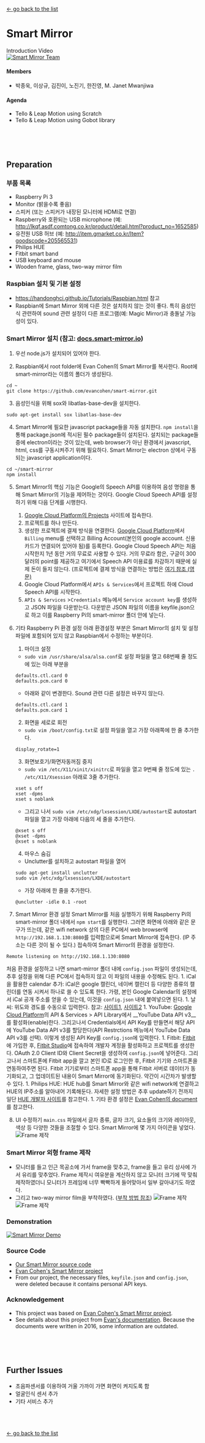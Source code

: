 [← go back to the list](https://HandongHCI.github.io/HCI2018S)

# Smart Mirror

Introduction Video<br>
[![Smart Mirror Team](https://img.youtube.com/vi/XpDLMKQtfx4/0.jpg)](https://www.youtube.com/watch?v=XpDLMKQtfx4 "Smart Mirror")



#### Members
- 박종욱, 이상규, 김진이, 노진기, 한진영, M. Janet Mwanjiwa

#### Agenda
- Tello & Leap Motion using Scratch
- Tello & Leap Motion using Gobot library



<br><br><br>
## Preparation
### 부품 목록
- Raspberry Pi 3
- Monitor (밝을수록 좋음)
- 스피커 (또는 스피커가 내장된 모니터에 HDMI로 연결)
- Raspberry와 호환되는 USB microphone (예: <a href="http://lkqf.asdf.comtong.co.kr/product/detail.html?product_no=1652585" target="_blank">http://lkqf.asdf.comtong.co.kr/product/detail.html?product_no=1652585</a>)
- 유전원 USB 허브 (예: <a href="http://item.gmarket.co.kr/Item?goodscode=205565531" target="_blank">http://item.gmarket.co.kr/Item?goodscode=205565531</a>)
- Philips HUE
- Fitbit smart band
- USB keyboard and mouse
- Wooden frame, glass, two-way mirror film

### Raspbian 설치 및 기본 설정
- <a href="https://handonghci.github.io/Tutorials/Raspbian.html" target="_blank">https://handonghci.github.io/Tutorials/Raspbian.html</a> 참고
- Raspbian에 Smart Mirror 외에 다른 것은 설치하지 않는 것이 좋다. 특히 음성인식 관련하여 sound 관련 설정이 다른 프로그램(예: Magic Mirror)과 충돌날 가능성이 있다.


### Smart Mirror 설치 (참고: <a href="https://docs.smart-mirror.io/docs/installing_raspbian.html" target="_blank">docs.smart-mirror.io</a>)
1. 우선 node.js가 설치되어 있어야 한다.

2. Raspbian에서 root folder에 Evan Cohen의 Smart Mirror를 복사한다. Root에 smart-mirror라는 이름의 폴더가 생성된다.
```
cd ~
git clone https://github.com/evancohen/smart-mirror.git
```

3. 음성인식을 위해 sox와 libatlas-base-dev을 설치한다.
```
sudo apt-get install sox libatlas-base-dev
```

4. Smart Mirror에 필요한 javascript package들을 자동 설치한다. `npm install`을 통해 package.json에 적시된 필수 package들이 설치된다. 설치되는 package들 중에 electron이라는 것이 있는데, web browser가 아닌 환경에서 javascript, html, css를 구동시켜주기 위해 필요하다. Smart Mirror는 electron 상에서 구동되는 javascript application이다.
```
cd ~/smart-mirror
npm install
```

5. Smart Mirror의 핵심 기능은 Google의 Speech API를 이용하여 음성 명령을 통해 Smart Mirror의 기능을 제어하는 것이다. Google Cloud Speech API를 설정하기 위해 다음 단계를 시행한다.
	1. <a href="https://console.cloud.google.com/project" target="_blank">Google Cloud Platform의 Projects</a> 사이트에 접속한다.
	2. 프로젝트를 하나 만든다.
	3. 생성한 프로젝트에 결제 방식을 연결한다. <a href="https://console.cloud.google.com/" target="_blank">Google Cloud Platform</a>에서 `Billing` menu를 선택하고 Billing Account(본인의 google account. 신용카드가 연결되어 있어야 됨)를 등록한다. Google Cloud Speech API는 처음 시작한지 1년 동안 거의 무료로 사용할 수 있다. 거의 무료라 함은, 구글이 300달러의 point를 제공하고 여기에서 Speech API 이용료를 차감하기 때문에 실제 돈이 들지 않는다. (프로젝트에 결제 방식을 연결하는 방법은 <a href="https://cloud.google.com/billing/docs/how-to/modify-project" target="_blank">여기 참조 (영문)</a>
	4. Google Cloud Platform에서 `APIs & Services`에서 프로젝트 하에 Cloud Speech API를 시작한다. 
	5. `APIs & Services` >`Credentials` 메뉴에서 `Service account key`를 생성하고 JSON 파일을 다운받는다. 다운받은 JSON 파일의 이름을 keyfile.json으로 하고 이를 Raspberry Pi의 smart-mirror 폴더 안에 넣는다.


6. 기타 Raspberry Pi 환경 설정
아래 환경설정 부분은 Smart Mirror의 설치 및 설정 파일에 포함되어 있지 않고 Raspbian에서 수정하는 부분이다.

	1. 마이크 설정
	- `sudo vim /usr/share/alsa/alsa.conf`로 설정 파일을 열고 68번째 줄 정도에 있는 아래 부분을
	```
	defaults.ctl.card 0
	defaults.pcm.card 0
	```

	- 아래와 같이 변경한다. Sound 관련 다른 설정은 바꾸지 않는다.
	```
	defaults.ctl.card 1
	defaults.pcm.card 1
	```


	2. 화면을 세로로 회전
	- `sudo vim /boot/config.txt`로 설정 파일을 열고 가장 아래쪽에 한 줄 추가한다.
	```
	display_rotate=1
	```


	3. 화면보호기/화면자동꺼짐 중지
	- `sudo vim /etc/X11/xinit/xinitrc`로 파일을 열고 9번째 줄 정도에 있는 `. /etc/X11/Xsession` 아래로 3줄 추가한다.
	```
	xset s off
	xset -dpms
	xset s noblank
	```

	- 그리고 나서 `sudo vim /etc/xdg/lxsession/LXDE/autostart`로 autostart 파일을 열고 가장 아래에 다음의 세 줄을 추가한다.
	```
	@xset s off
	@xset -dpms
	@xset s noblank
	```


	4. 마우스 숨김
	- Unclutter를 설치하고 autostart 파일을 열어 
	```
	sudo apt-get install unclutter
	sudo vim /etc/xdg/lxsession/LXDE/autostart
	```
	- 가장 아래에 한 줄을 추가한다.
	```
	@unclutter -idle 0.1 -root
	```

7. Smart Mirror 환경 설정
Smart Mirror를 처음 실행하기 위해 Raspberry Pi의 smart-mirror 폴더 내에서 `npm start`를 실행한다. 그러면 화면에 아래와 같은 문구가 뜨는데, 같은 wifi network 상의 다른 PC에서 web browser에 `http://192.168.1.130:8080`를 입력함으로써 Smart Mirror에 접속한다. (IP 주소는 다른 것이 될 수 있다.) 접속하여 Smart Mirror의 환경을 설정한다.
```
Remote listening on http://192.168.1.130:8080
```
처음 환경을 설정하고 나면 smart-mirror 폴더 내에 `config.json` 파일이 생성되는데, 추후 설정을 위해 다른 PC에서 접속하지 않고 이 파일의 내용을 수정해도 된다.
	1. iCal을 활용한 calendar 추가: iCal은 google 캘린더, 네이버 캘린더 등 다양한 종류의 캘린더를 연동 시켜서 하나로 쓸 수 있도록 한다. 가령, 본인 Google Calendar의 설정에서 iCal 공개 주소를 얻을 수 있는데, 이것을 `config.json` 내에 붙여넣으면 된다.
	1. 날씨: 위도와 경도를 수동으로 입력한다. 참고: <a href="https://blog.naver.com/dlwjddns5/220795587772" target="_blank">사이트1</a>, <a href="http://bluexmas.tistory.com/573?category=627648" target="_blank">사이트2</a>
	1. YouTube: <a href="https://console.cloud.google.com/" target="_blank">Google Cloud Platform</a>의 API & Services > API Library에서 __YouTube Data API v3__를 활성화(enable)한다. 그리고나서 Credentials에서 API Key를 만들면서 해당 API에 YouTube Data API v3를 할당한다(API Restrctions 메뉴에서 YouTube Data API v3를 선택). 이렇게 생성된 API Key를 `config.json`에 입력한다.
	1. Fitbit: <a href="https://fitbit.com/" target="_blank">Fitbit</a>에 가입한 후, <a href="https://studio.fitbit.com/" target="_blank">Fitbit Studio</a>에 접속하여 개발자 계정을 활성화하고 프로젝트를 생성한다. OAuth 2.0 Client ID와 Client Secret을 생성하여 `config.json`에 넣어준다. 그리고나서 스마트폰에 Fitbit app을 깔고 본인 ID로 로그인한 후, Fitbit 기기와 스마트폰을 연동하여주면 된다. Fitbit 기기로부터 스마트폰 app을 통해 Fitbit 서버로 데이터가 동기화되고, 그 업데이트된 내용이 Smart Mirror에 동기화된다. 약간이 시간차가 발생할 수 있다.
	1. Philips HUE: HUE hub를 Smart Mirror와 같은 wifi network에 연결하고 HUE의 IP주소를 알아내어 기록해둔다. 자세한 설정 방법은 추후 update하기 전까지 일단 <a href="https://www.developers.meethue.com/documentation/getting-started" target="_blank">HUE 개발자 사이트</a>를 참고한다.
	1. 기타 환경 설정은 <a href="https://docs.smart-mirror.io/docs/configure_the_mirror.html" target="_">Evan Cohen의 document</a>를 참고한다.

8. UI 수정하기
`main.css` 파일에서 글자 종류, 글자 크기, 요소들의 크기와 레이아웃, 색상 등 다양한 것들을 조절할 수 있다. Smart Mirror에 몇 가지 아이콘을 넣었다.
![Frame 제작](img/photo5.jpg)

### Smart Mirror 외형 frame 제작
- 모니터를 들고 인근 목공소에 가서 frame을 맞추고, frame을 들고 유리 상사에 가서 유리를 맞추었다. Frame 제작시 여유분을 계산하지 않고 모니터 크기에 딱 맞춰 제작하였더니 모니터가 프레임에 너무 빡빡하게 들어맞아서 일부 갈아내기도 하였다.
- 그리고 two-way mirror film을 부착하였다. ([부착 방법 참조](https://www.youtube.com/watch?v=2kLI9h-Zydo))
![Frame 제작](img/photo3.jpg)
![Frame 제작](img/photo4.jpg)

### Demonstration 
[![Smart Mirror Demo](https://img.youtube.com/vi/tmxpc1bJFaQ/0.jpg)](https://www.youtube.com/watch?v=tmxpc1bJFaQ "Smart Mirror Demo")

### Source Code
- <a href="https://handonghci.github.io/HCI2018S/SmartMirror/SmartMirror-code.zip" target="_blank">Our Smart Mirror source code</a>
- <a href="https://github.com/evancohen/smart-mirror" target="_blank">Evan Cohen's Smart Mirror project</a>
- From our project, the necessary files, `keyfile.json` and `config.json`, were deleted because it contains personal API keys.

### Acknowledgement
- This project was based on <a href="https://github.com/evancohen/smart-mirror" target="_blank">Evan Cohen's Smart Mirror project</a>.
- See details about this project from <a href="http://docs.smart-mirror.io" target="_blank">Evan's documentation</a>. Because the documents were written in 2016, some information are outdated.



<br><br><br>
## Further Issues
- 초음파센서를 이용하여 거울 가까이 가면 화면이 켜지도록 함
- 얼굴인식 센서 추가
- 기타 서비스 추가



<br><br><br>
[← go back to the list](https://HandongHCI.github.io/HCI2018S)